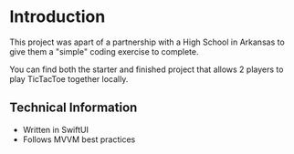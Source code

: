 # Introduction

This project was apart of a partnership with a High School in Arkansas to give them a "simple" coding exercise to complete.

You can find both the starter and finished project that allows 2 players to play TicTacToe together locally.

## Technical Information

- Written in SwiftUI
- Follows MVVM best practices
